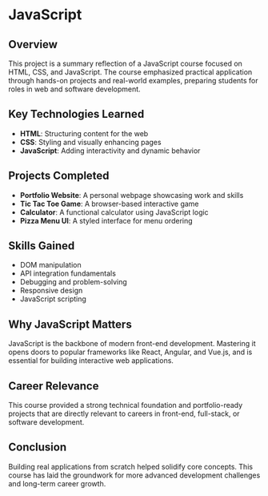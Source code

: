 # JavaScript

## Overview

This project is a summary reflection of a JavaScript course focused on HTML, CSS, and JavaScript. The course emphasized practical application through hands-on projects and real-world examples, preparing students for roles in web and software development.

## Key Technologies Learned

- **HTML**: Structuring content for the web
- **CSS**: Styling and visually enhancing pages
- **JavaScript**: Adding interactivity and dynamic behavior

## Projects Completed

- **Portfolio Website**: A personal webpage showcasing work and skills
- **Tic Tac Toe Game**: A browser-based interactive game
- **Calculator**: A functional calculator using JavaScript logic
- **Pizza Menu UI**: A styled interface for menu ordering

## Skills Gained

- DOM manipulation
- API integration fundamentals
- Debugging and problem-solving
- Responsive design
- JavaScript scripting

## Why JavaScript Matters

JavaScript is the backbone of modern front-end development. Mastering it opens doors to popular frameworks like React, Angular, and Vue.js, and is essential for building interactive web applications.

## Career Relevance

This course provided a strong technical foundation and portfolio-ready projects that are directly relevant to careers in front-end, full-stack, or software development.

## Conclusion

Building real applications from scratch helped solidify core concepts. This course has laid the groundwork for more advanced development challenges and long-term career growth.
